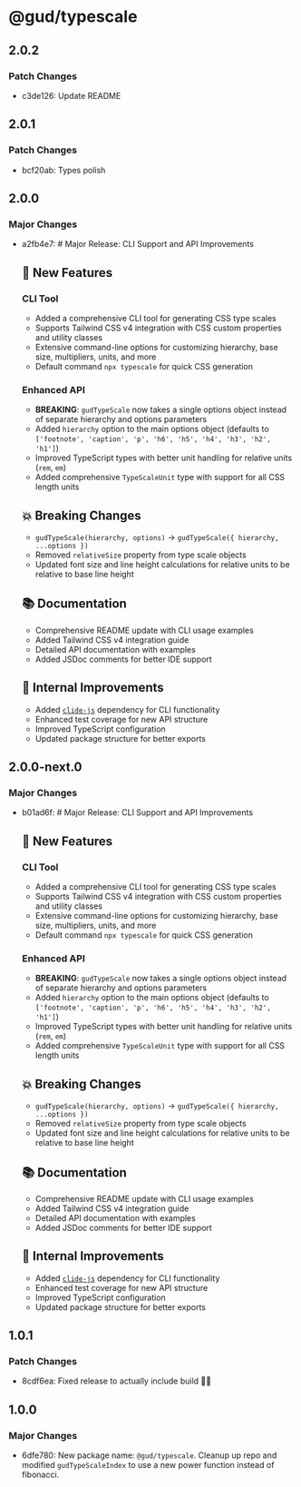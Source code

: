 # @gud/typescale

## 2.0.2

### Patch Changes

- c3de126: Update README

## 2.0.1

### Patch Changes

- bcf20ab: Types polish

## 2.0.0

### Major Changes

- a2fb4e7: # Major Release: CLI Support and API Improvements

  ## 🚀 New Features

  ### CLI Tool

  - Added a comprehensive CLI tool for generating CSS type scales
  - Supports Tailwind CSS v4 integration with CSS custom properties and utility classes
  - Extensive command-line options for customizing hierarchy, base size, multipliers, units, and more
  - Default command `npx typescale` for quick CSS generation

  ### Enhanced API

  - **BREAKING**: `gudTypeScale` now takes a single options object instead of separate hierarchy and options parameters
  - Added `hierarchy` option to the main options object (defaults to `['footnote', 'caption', 'p', 'h6', 'h5', 'h4', 'h3', 'h2', 'h1']`)
  - Improved TypeScript types with better unit handling for relative units (`rem`, `em`)
  - Added comprehensive `TypeScaleUnit` type with support for all CSS length units

  ## 💥 Breaking Changes

  - `gudTypeScale(hierarchy, options)` → `gudTypeScale({ hierarchy, ...options })`
  - Removed `relativeSize` property from type scale objects
  - Updated font size and line height calculations for relative units to be relative to base line height

  ## 📚 Documentation

  - Comprehensive README update with CLI usage examples
  - Added Tailwind CSS v4 integration guide
  - Detailed API documentation with examples
  - Added JSDoc comments for better IDE support

  ## 🔧 Internal Improvements

  - Added [`clide-js`](https://www.npmjs.com/package/clide-js) dependency for CLI functionality
  - Enhanced test coverage for new API structure
  - Improved TypeScript configuration
  - Updated package structure for better exports

## 2.0.0-next.0

### Major Changes

- b01ad6f: # Major Release: CLI Support and API Improvements

  ## 🚀 New Features

  ### CLI Tool

  - Added a comprehensive CLI tool for generating CSS type scales
  - Supports Tailwind CSS v4 integration with CSS custom properties and utility classes
  - Extensive command-line options for customizing hierarchy, base size, multipliers, units, and more
  - Default command `npx typescale` for quick CSS generation

  ### Enhanced API

  - **BREAKING**: `gudTypeScale` now takes a single options object instead of separate hierarchy and options parameters
  - Added `hierarchy` option to the main options object (defaults to `['footnote', 'caption', 'p', 'h6', 'h5', 'h4', 'h3', 'h2', 'h1']`)
  - Improved TypeScript types with better unit handling for relative units (`rem`, `em`)
  - Added comprehensive `TypeScaleUnit` type with support for all CSS length units

  ## 💥 Breaking Changes

  - `gudTypeScale(hierarchy, options)` → `gudTypeScale({ hierarchy, ...options })`
  - Removed `relativeSize` property from type scale objects
  - Updated font size and line height calculations for relative units to be relative to base line height

  ## 📚 Documentation

  - Comprehensive README update with CLI usage examples
  - Added Tailwind CSS v4 integration guide
  - Detailed API documentation with examples
  - Added JSDoc comments for better IDE support

  ## 🔧 Internal Improvements

  - Added [`clide-js`](https://www.npmjs.com/package/clide-js) dependency for CLI functionality
  - Enhanced test coverage for new API structure
  - Improved TypeScript configuration
  - Updated package structure for better exports

## 1.0.1

### Patch Changes

- 8cdf6ea: Fixed release to actually include build 🤦‍♂️

## 1.0.0

### Major Changes

- 6dfe780: New package name: `@gud/typescale`. Cleanup up repo and modified `gudTypeScaleIndex` to use a new power function instead of fibonacci.
